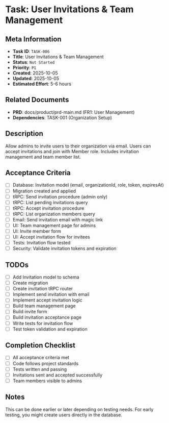 # Task: User Invitations & Team Management

## Meta Information

- **Task ID**: `TASK-006`
- **Title**: User Invitations & Team Management
- **Status**: `Not Started`
- **Priority**: `P1`
- **Created**: 2025-10-05
- **Updated**: 2025-10-05
- **Estimated Effort**: 5-6 hours

## Related Documents

- **PRD**: docs/product/prd-main.md (FR1: User Management)
- **Dependencies**: TASK-001 (Organization Setup)

## Description

Allow admins to invite users to their organization via email. Users can accept invitations and join with Member role. Includes invitation management and team member list.

## Acceptance Criteria

- [ ] Database: Invitation model (email, organizationId, role, token, expiresAt)
- [ ] Migration created and applied
- [ ] tRPC: Send invitation procedure (admin only)
- [ ] tRPC: List pending invitations query
- [ ] tRPC: Accept invitation procedure
- [ ] tRPC: List organization members query
- [ ] Email: Send invitation email with magic link
- [ ] UI: Team management page for admins
- [ ] UI: Invite member form
- [ ] UI: Accept invitation flow for invitees
- [ ] Tests: Invitation flow tested
- [ ] Security: Validate invitation tokens and expiration

## TODOs

- [ ] Add Invitation model to schema
- [ ] Create migration
- [ ] Create invitation tRPC router
- [ ] Implement send invitation with email
- [ ] Implement accept invitation logic
- [ ] Build team management page
- [ ] Build invite form
- [ ] Build invitation acceptance page
- [ ] Write tests for invitation flow
- [ ] Test token validation and expiration

## Completion Checklist

- [ ] All acceptance criteria met
- [ ] Code follows project standards
- [ ] Tests written and passing
- [ ] Invitations sent and accepted successfully
- [ ] Team members visible to admins

## Notes

This can be done earlier or later depending on testing needs. For early testing, you might create users directly in the database.
